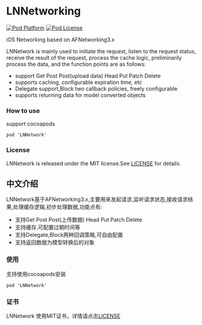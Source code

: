 # LNNetworking

[![Pod Platform](http://img.shields.io/cocoapods/p/LNNetworking.svg?style=flat)](http://cocoadocs.org/docsets/LNNetworking/)
[![Pod License](http://img.shields.io/cocoapods/l/LNNetworking.svg?style=flat)](https://www.apache.org/licenses/LICENSE-2.0.html)

iOS Networking based on AFNetworking3.x

LNNetwork is mainly used to initiate the request, listen to the request status, receive the result of the request, process the cache logic, preliminarily process the data, and the function points are as follows:

* support Get Post Post(upload data) Head Put Patch Delete
* supports caching, configurable expiration time, etc
* Delegate support,Block two callback policies, freely configurable
* supports returning data for model converted objects

### How to use
support cocoapods 

 `pod 'LNNetwork'`
 
### License

LNNetwork is released under the MIT license.See [LICENSE](https://github.com/lengain/LNNetworking/blob/master/LICENSE) for details.

## 中文介绍

LNNetwork基于AFNetworking3.x,主要用来发起请求,监听请求状态,接收请求结果,处理缓存逻辑,初步处理数据,功能点有:

* 支持Get Post Post(上传数据) Head Put Patch Delete
* 支持缓存,可配置过期时间等
*	支持Delegate,Block两种回调策略,可自由配置
* 支持返回数据为模型转换后的对象

### 使用

支持使用cocoapods安装

 `pod 'LNNetwork'`
 
 ### 证书
 
 LNNetwork 使用MIT证书，详情请点击[LICENSE](https://github.com/lengain/LNNetworking/blob/master/LICENSE)

